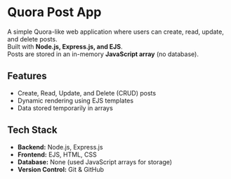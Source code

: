 # Quora Post App

A simple Quora-like web application where users can create, read, update, and delete posts.  
Built with **Node.js, Express.js, and EJS**.  
Posts are stored in an in-memory **JavaScript array** (no database).

## Features
- Create, Read, Update, and Delete (CRUD) posts
- Dynamic rendering using EJS templates
- Data stored temporarily in arrays

## Tech Stack
- **Backend:** Node.js, Express.js
- **Frontend:** EJS, HTML, CSS
- **Database:** None (used JavaScript arrays for storage)
- **Version Control:** Git & GitHub

